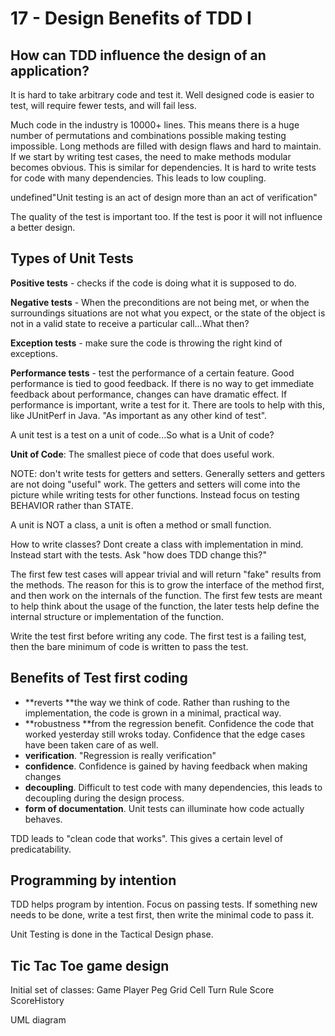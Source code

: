 # 17 - Design Benefits of TDD I
## How can TDD influence the design of an application?
It is hard to take arbitrary code and test it.  Well designed code is easier to test, will require fewer tests, and will fail less.


Much code in the industry is 10000+ lines.  This means there is a huge number of permutations and combinations possible making testing impossible.
Long methods are filled with design flaws and hard to maintain.  If we start by writing test cases, the need to make methods modular becomes obvious.  This is similar for dependencies.  It is hard to write tests for code with many dependencies.  This leads to low coupling.


undefined"Unit testing is an act of design more than an act of verification"


The quality of the test is important too.  If the test is poor it will not influence a better design.


## Types of Unit Tests


**Positive tests** - checks if the code is doing what it is supposed to do.


**Negative tests** - When the preconditions are not being met, or when the surroundings situations are not what you expect, or the state of the object is not in a valid state to receive a particular call...What then?  


**Exception tests** - make sure the code is throwing the right kind of exceptions.


**Performance tests** - test the performance of a certain feature.  Good performance is tied to good feedback.  If there is no way to get immediate feedback about performance, changes can have dramatic effect.  If performance is important, write a test for it.  There are tools to help with this, like JUnitPerf in Java.  "As important as any other kind of test".


A unit test is a test on a unit of code...So what is a Unit of code?


**Unit of Code**:  The smallest piece of code that does useful work.  


NOTE:  don't write tests for getters and setters.  Generally setters and getters are not doing "useful" work.  The getters and setters will come into the picture while writing tests for other functions.  Instead focus on testing BEHAVIOR rather than STATE.


A unit is NOT a class, a unit is often a method or small function.


How to write classes?  Dont create a class with implementation in mind.  Instead start with the tests.  Ask "how does TDD change this?"


The first few test cases will appear trivial and will return "fake" results from the methods.   The reason for this is to grow the interface of the method first, and then work on the internals of the function.  The first few tests are meant to help think about the usage of the function, the later tests help define the internal structure or implementation of the function.


Write the test first before writing any code.  The first test is a failing test, then the bare minimum of code is written to pass the test.


## Benefits of Test first coding
 - **reverts **the way we think of code.  Rather than rushing to the implementation, the code is grown in a minimal, practical way.
 - **robustness **from the regression benefit.  Confidence the code that worked yesterday still wroks today.  Confidence that the edge cases have been taken care of as well.
 - **verification**.  "Regression is really verification"
 - **confidence**.  Confidence is gained by having feedback when making changes
 - **decoupling**.  Difficult to test code with many dependencies, this leads to decoupling during the design process.
 - **form of documentation**.  Unit tests can illuminate how code actually behaves.
 
 
TDD leads to "clean code that works".  This gives a certain level of predicatability.


## Programming by intention
TDD helps program by intention.  Focus on passing tests.  If something new needs to be done, write a test first, then write the minimal code to pass it.


Unit Testing is done in the Tactical Design phase.
    
## Tic Tac Toe game design
Initial set of classes:
Game
Player
Peg
Grid
Cell
Turn
Rule
Score
ScoreHistory


UML diagram






